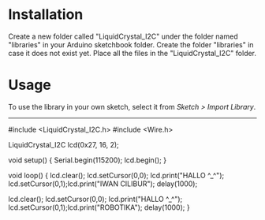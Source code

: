 # Installation #
Create a new folder called "LiquidCrystal_I2C" under the folder named "libraries" in your Arduino sketchbook folder.
Create the folder "libraries" in case it does not exist yet. Place all the files in the "LiquidCrystal_I2C" folder.

# Usage #
To use the library in your own sketch, select it from *Sketch > Import Library*.

-------------------------------------------------------------------------------------------------------------------
#include <LiquidCrystal_I2C.h>
#include <Wire.h>

LiquidCrystal_I2C lcd(0x27, 16, 2);

void setup() {
 Serial.begin(115200);
 lcd.begin();
}

void loop() { 
  lcd.clear();
  lcd.setCursor(0,0); lcd.print("HALLO ^_^");
  lcd.setCursor(0,1);lcd.print("IWAN CILIBUR");
  delay(1000);
  
  lcd.clear();
  lcd.setCursor(0,0); lcd.print("HALLO ^_^");
  lcd.setCursor(0,1);lcd.print("ROBOTIKA");
  delay(1000);
}
